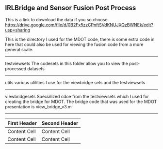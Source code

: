 IRLBridge and Sensor Fusion Post Process
--

This is a link to download the data if you so choose
https://drive.google.com/file/d/0B2Fx5zzCPnftSVdKNUJXQzBWNEk/edit?usp=sharing

This is the directory I used for the MDOT code, there is some extra code in
here that could also be used for viewing the fusion code from a more general
scale.

-------------------------
testviewsets
	The codesets in this folder allow you to view the post-processed datasets

-------------------------
utils
	various utilities I use for the viewbridge sets and the testviewsets

-------------------------
viewbridgesets
	Specialized cdoe from the testviewsets which I used for
creating the bridge for MDOT.  The bridge code that was used
for the MDOT presentation is view_bridge_v3.m

-------------------------


First Header | Second Header
-------------| -------------
Content Cell | Content Cell
Content Cell | Content Cell

